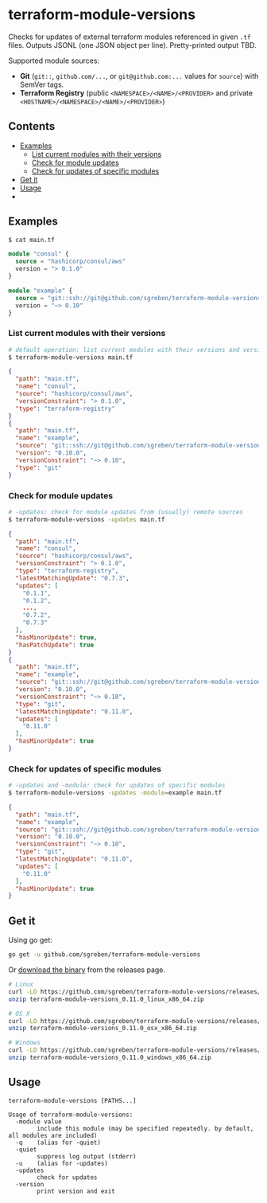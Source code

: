 # terraform-module-versions

Checks for updates of external terraform modules referenced in given `.tf` files. Outputs JSONL (one JSON object per line). Pretty-printed output TBD.

Supported module sources:
- **Git** (`git::`, `github.com/...`, or `git@github.com:...` values for `source`) with SemVer tags.
- **Terraform Registry** (public `<NAMESPACE>/<NAME>/<PROVIDER>` and private `<HOSTNAME>/<NAMESPACE>/<NAME>/<PROVIDER>`)

## Contents

- [Examples](#examples)
  - [List current modules with their versions](#list-current-modules-with-their-versions)
  - [Check for module updates](#check-for-module-updates)
  - [Check for updates of specific modules](#check-for-updates-of-specific-modules)
- [Get it](#get-it)
- [Usage](#usage)
-
## Examples

```sh
$ cat main.tf
```

```terraform
module "consul" {
  source = "hashicorp/consul/aws"
  version = "> 0.1.0"
}

module "example" {
  source = "git::ssh://git@github.com/sgreben/terraform-module-versions?ref=0.10.0"
  version = "~> 0.10"
}
```

### List current modules with their versions

```sh
# default operation: list current modules with their versions and version constraints (if specified)
$ terraform-module-versions main.tf
```

```json
{
  "path": "main.tf",
  "name": "consul",
  "source": "hashicorp/consul/aws",
  "versionConstraint": "> 0.1.0",
  "type": "terraform-registry"
}
{
  "path": "main.tf",
  "name": "example",
  "source": "git::ssh://git@github.com/sgreben/terraform-module-versions?ref=0.10.0",
  "version": "0.10.0",
  "versionConstraint": "~> 0.10",
  "type": "git"
}
```

### Check for module updates

```sh
# -updates: check for module updates from (usually) remote sources
$ terraform-module-versions -updates main.tf
```

```json
{
  "path": "main.tf",
  "name": "consul",
  "source": "hashicorp/consul/aws",
  "versionConstraint": "> 0.1.0",
  "type": "terraform-registry",
  "latestMatchingUpdate": "0.7.3",
  "updates": [
    "0.1.1",
    "0.1.2",
    ...,
    "0.7.2",
    "0.7.3"
  ],
  "hasMinorUpdate": true,
  "hasPatchUpdate": true
}
{
  "path": "main.tf",
  "name": "example",
  "source": "git::ssh://git@github.com/sgreben/terraform-module-versions?ref=0.10.0",
  "version": "0.10.0",
  "versionConstraint": "~> 0.10",
  "type": "git",
  "latestMatchingUpdate": "0.11.0",
  "updates": [
    "0.11.0"
  ],
  "hasMinorUpdate": true
}
```

### Check for updates of specific modules

```sh
# -updates and -module: check for updates of specific modules
$ terraform-module-versions -updates -module=example main.tf
```

```json
{
  "path": "main.tf",
  "name": "example",
  "source": "git::ssh://git@github.com/sgreben/terraform-module-versions?ref=0.10.0",
  "version": "0.10.0",
  "versionConstraint": "~> 0.10",
  "type": "git",
  "latestMatchingUpdate": "0.11.0",
  "updates": [
    "0.11.0"
  ],
  "hasMinorUpdate": true
}
```

## Get it

Using go get:

```bash
go get -u github.com/sgreben/terraform-module-versions
```

Or [download the binary](https://github.com/sgreben/terraform-module-versions/releases/latest) from the releases page.

```bash
# Linux
curl -LO https://github.com/sgreben/terraform-module-versions/releases/download/0.11.0/terraform-module-versions_0.11.0_linux_x86_64.zip
unzip terraform-module-versions_0.11.0_linux_x86_64.zip

# OS X
curl -LO https://github.com/sgreben/terraform-module-versions/releases/download/0.11.0/terraform-module-versions_0.11.0_osx_x86_64.zip
unzip terraform-module-versions_0.11.0_osx_x86_64.zip

# Windows
curl -LO https://github.com/sgreben/terraform-module-versions/releases/download/0.11.0/terraform-module-versions_0.11.0_windows_x86_64.zip
unzip terraform-module-versions_0.11.0_windows_x86_64.zip
```

## Usage

```text
terraform-module-versions [PATHS...]

Usage of terraform-module-versions:
  -module value
    	include this module (may be specified repeatedly. by default, all modules are included)
  -q	(alias for -quiet)
  -quiet
    	suppress log output (stderr)
  -u	(alias for -updates)
  -updates
    	check for updates
  -version
    	print version and exit
```
